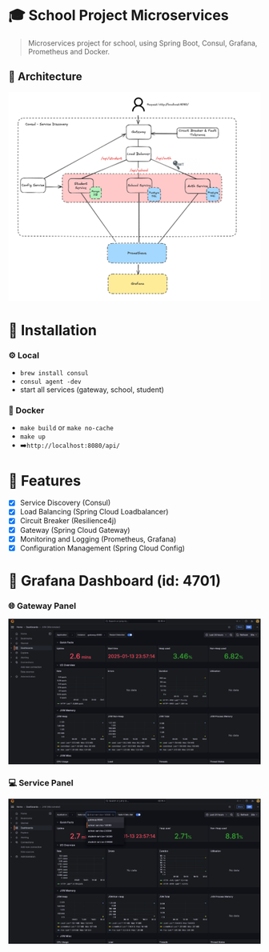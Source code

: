# 🎓 School Project Microservices

> Microservices project for school, using Spring Boot, Consul, Grafana, Prometheus and Docker.

## 🚀 Architecture

![architecture.png](docs/architecture.png)

# 🚧 Installation

### ⚙️ Local

- `brew install consul`
- `consul agent -dev`
- start all services (gateway, school, student)

### 🐳 Docker

- `make build` or `make no-cache`
- `make up`
- ➡️`http://localhost:8080/api/`

# 🧩 Features 

- [x] Service Discovery (Consul)
- [x] Load Balancing (Spring Cloud Loadbalancer)
- [x] Circuit Breaker (Resilience4j)
- [x] Gateway (Spring Cloud Gateway)
- [x] Monitoring and Logging (Prometheus, Grafana)
- [x] Configuration Management (Spring Cloud Config)

# 🚀 Grafana Dashboard (id: 4701)

### 🌐 Gateway Panel
![grafana-gateway.png](docs/grafana-gateway.png)

### 💻 Service Panel
![grafana-service.png](docs/grafana-service.png)

